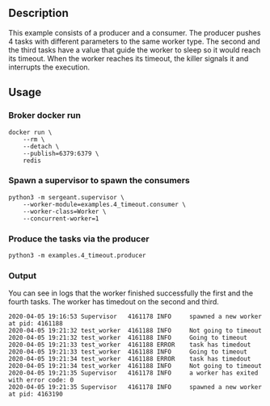 ## Description
This example consists of a producer and a consumer. The producer pushes 4 tasks with different parameters to the same worker type. The second and the third tasks have a value that guide the worker to sleep so it would reach its timeout.
When the worker reaches its timeout, the killer signals it and interrupts the execution.

## Usage

### Broker docker run
```shell
docker run \
    --rm \
    --detach \
    --publish=6379:6379 \
    redis
```

### Spawn a supervisor to spawn the consumers
```shell
python3 -m sergeant.supervisor \
    --worker-module=examples.4_timeout.consumer \
    --worker-class=Worker \
    --concurrent-worker=1
```

### Produce the tasks via the producer
```shell
python3 -m examples.4_timeout.producer
```

### Output
You can see in logs that the worker finished successfully the first and the fourth tasks. The worker has timedout on the second and third.
```
2020-04-05 19:16:53 Supervisor   4161178 INFO     spawned a new worker at pid: 4161188
2020-04-05 19:21:32 test_worker  4161188 INFO     Not going to timeout
2020-04-05 19:21:32 test_worker  4161188 INFO     Going to timeout
2020-04-05 19:21:33 test_worker  4161188 ERROR    task has timedout
2020-04-05 19:21:33 test_worker  4161188 INFO     Going to timeout
2020-04-05 19:21:34 test_worker  4161188 ERROR    task has timedout
2020-04-05 19:21:34 test_worker  4161188 INFO     Not going to timeout
2020-04-05 19:21:35 Supervisor   4161178 INFO     a worker has exited with error code: 0
2020-04-05 19:21:35 Supervisor   4161178 INFO     spawned a new worker at pid: 4163190

```
